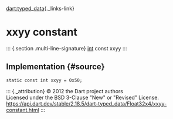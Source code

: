 [dart:typed\_data](../../dart-typed_data/dart-typed_data-library){._links-link}

xxyy constant
=============

::: {.section .multi-line-signature}
[int](../../dart-core/int-class) const xxyy
:::

Implementation {#source}
--------------

``` {.language-dart data-language="dart"}
static const int xxyy = 0x50;
```

::: {._attribution}
© 2012 the Dart project authors\
Licensed under the BSD 3-Clause \"New\" or \"Revised\" License.\
<https://api.dart.dev/stable/2.18.5/dart-typed_data/Float32x4/xxyy-constant.html>
:::
